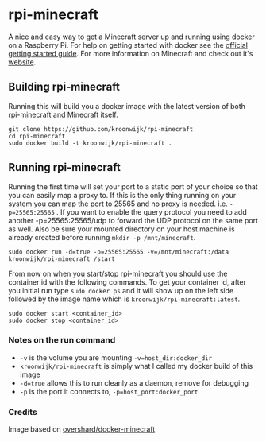 # rpi-minecraft

A nice and easy way to get a Minecraft server up and running using docker on a Raspberry Pi. For help on getting started with docker see the [official getting started guide][0].
For more information on Minecraft and check out it's [website][1].


## Building rpi-minecraft

Running this will build you a docker image with the latest version of both
rpi-minecraft and Minecraft itself.

    git clone https://github.com/kroonwijk/rpi-minecraft
    cd rpi-minecraft
    sudo docker build -t kroonwijk/rpi-minecraft .


## Running rpi-minecraft

Running the first time will set your port to a static port of your choice so
that you can easily map a proxy to. If this is the only thing running on your
system you can map the port to 25565 and no proxy is needed. i.e.
`-p=25565:25565` . If you want to enable the query protocol you need
to add another -p=25565:25565/udp to forward the UDP protocol on the
same port as well.
Also be sure your mounted directory on your host machine is
already created before running `mkdir -p /mnt/minecraft`.

    sudo docker run -d=true -p=25565:25565 -v=/mnt/minecraft:/data kroonwijk/rpi-minecraft /start

From now on when you start/stop rpi-minecraft you should use the container id
with the following commands. To get your container id, after you initial run
type `sudo docker ps` and it will show up on the left side followed by the
image name which is `kroonwijk/rpi-minecraft:latest`.

    sudo docker start <container_id>
    sudo docker stop <container_id>


### Notes on the run command

 + `-v` is the volume you are mounting `-v=host_dir:docker_dir`
 + `kroonwijk/rpi-minecraft` is simply what I called my docker build of this image
 + `-d=true` allows this to run cleanly as a daemon, remove for debugging
 + `-p` is the port it connects to, `-p=host_port:docker_port`


### Credits

Image based on [overshard/docker-minecraft][2]

[0]: http://www.docker.io/gettingstarted/
[1]: http://minecraft.net/
[2]: https://github.com/overshard/docker-minecraft/
